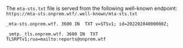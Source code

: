 
The `mta-sts.txt` file is served from the following well-known endpoint: `https://mta-sts.onprem.wtf/.well-known/mta-sts.txt`

```
_mta-sts.onprem.wtf. 3600 IN  TXT v=STSv1; id=20220204000000Z;
```

```
_smtp._tls.onprem.wtf. 3600 IN  TXT TLSRPTv1;rua=mailto:reports@onprem.wtf
```
